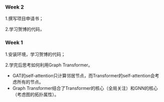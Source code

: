 ### Week 2

1.撰写项目申请书；

2.学习贺博的代码，


### Week 1

1.安装环境，学习贺博的代码；

2.学完后思考如何利用Graph Transformer。
- GAT的self-attention只计算邻居节点，而Transformer的self-attention会考虑所有的节点。
- Graph Transformer结合了Transformer的核心（全局关注）和GNN的核心（考虑图的拓扑属性）。
